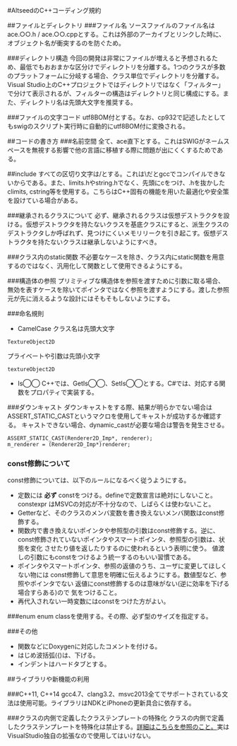 #AltseedのC++コーディング規約

##ファイルとディレクトリ
###ファイル名
ソースファイルのファイル名はace.○○.h / ace.○○.cppとする。これは外部のアーカイブとリンクした時に、オブジェクト名が衝突するのを防ぐため。

###ディレクトリ構造
今回の開発は非常にファイルが増えると予想されるため、最低でもおおまかな区分けでディレクトリを分離する。1つのクラスが多数のプラットフォームに分岐する場合、クラス単位でディレクトリを分離する。Visual Studio上のC++プロジェクトではディレクトリではなく「フィルター」で分けて表示されるが、フィルターの構造はディレクトリと同じ構成にする。また、ディレクトリ名は先頭大文字を推奨する。

###ファイルの文字コード
utf8BOM付とする。なお、cp932で記述したとしてもswigのスクリプト実行時に自動的にutf8BOM付に変換される。

##コードの書き方
###名前空間
全て、ace直下とする。これはSWIGがネームスペースを無視する影響で他の言語に移植する際に問題が出にくくするためである。

##include
すべての区切り文字は/とする。これは\だとgccでコンパイルできないからである。また、limits.hやstring.hでなく、先頭にcをつけ、.hを抜かしたclimits, cstring等を使用する。こちらはC++固有の機能を用いた最適化や安全策を設けている場合がある。

###継承されるクラスについて
必ず、継承されるクラスは仮想デストラクタを設ける。仮想デストラクタを持たないクラスを基底クラスにすると、派生クラスのデストラクタしか呼ばれず、見つけにくいメモリリークを引き起こす。仮想デストラクタを持たないクラスは継承しないようにすべき。

###クラス内のstatic関数
不必要なケースを除き、クラス内にstatic関数を用意するのではなく、汎用化して関数として使用できるようにする。

###構造体の参照
プリミティブな構造体を参照を渡すために引数に取る場合、無効を表すケースを除いてポインタではなく参照を渡すようにする。渡した参照元が先に消えるような設計にはそもそもしないようにする。

###命名規則
* CamelCase
クラス名は先頭大文字
```
TextureObject2D
```

プライベートや引数は先頭小文字
```
textureObject2D
```

* Is◯◯
C++では、GetIs◯◯、SetIs◯◯とする。C#では、対応する関数をプロパティで実装する。

###ダウンキャスト
ダウンキャストをする際、結果が明らかでない場合はASSERT_STATIC_CASTというマクロを使用してキャストが成功するか確認する。
キャストできない場合、dynamic_castが必要な場合は警告を発生させる。

```
ASSERT_STATIC_CAST(Renderer2D_Imp*, renderer);
m_renderer = (Renderer2D_Imp*)renderer;
```

### const修飾について
const修飾については、以下のルールになるべく従うようにする。

 - 定数には **必ず** constをつける。defineで定数宣言は絶対にしないこと。constexpr
   はMSVCの対応が不十分なので、しばらくは使わないこと。
 - Getterなど、そのクラスのメンバ変数を書き換えないメンバ関数はconst修飾する。
 - 関数内で書き換えないポインタや参照型の引数はconst修飾する。逆に、
   const修飾されていないポインタやスマートポインタ、参照型の引数は、状態を変化
   させたり値を返したりするのに使われるという表明に使う。
   値渡しの引数にもconstをつけるよう統一するのもいい習慣である。
 - ポインタやスマートポインタ、参照の返値のうち、ユーザに変更してほしくない物には
   const修飾して意思を明確に伝えるようにする。数値型など、参照やポインタでない
   返値にconst修飾するのは意味がない(逆に効率を下げる場合すらある)ので
   気をつけること。
 - 再代入されない一時変数にはconstをつけた方がよい。

###enum
enum classを使用する。その際、必ず型のサイズを指定する。

###その他
* 関数などにDoxygenに対応したコメントを付ける。
* はじめ波括弧({)は、下げる。
* インデントはハードタブとする。

##ライブラリや新機能の利用

###C++11, C++14
gcc4.7、clang3.2、msvc2013全てでサポートされている文法は使用可能。ライブラリはNDKとiPhoneの更新具合に依存する。

###クラスの内側で定義したクラステンプレートの特殊化
クラスの内側で定義したクラステンプレートを特殊化は禁止する。[詳細はこちらを参照のこと。](http://d.hatena.ne.jp/matsutakegohan1/20071001/1191245392)実はVisualStudio独自の拡張なので使用してはいけない。
